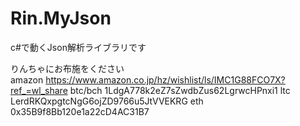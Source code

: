 # Rin.MyJson
c#で動くJson解析ライブラリです



りんちゃにお布施をください<br/>
amazon
https://www.amazon.co.jp/hz/wishlist/ls/IMC1G88FCO7X?ref_=wl_share
btc/bch
1LdgA778k2eZ7sZwdbZus62LgrwcHPnxi1
ltc
LerdRKQxpgtcNgG6ojZD9766u5JtVVEKRG
eth
0x35B9f8Bb120e1a22cD4AC31B7
